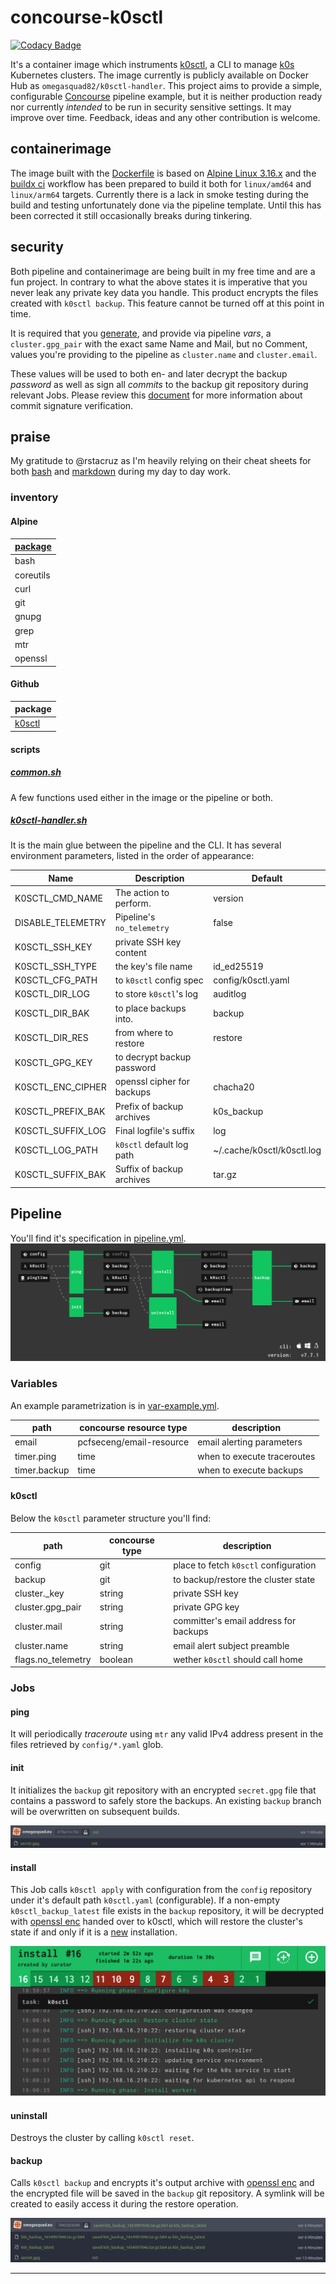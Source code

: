 # concourse-k0sctl

[![Codacy Badge](https://app.codacy.com/project/badge/Grade/3d2c20609b6a4720b107c7fd31f8c20e)](https://www.codacy.com/gh/OmegaSquad82/concourse-k0sctl/dashboard?utm_source=github.com&utm_medium=referral&utm_content=OmegaSquad82/concourse-k0sctl&utm_campaign=Badge_Grade)

It's a container image which instruments [k0sctl][github-k0sctl], a CLI to
manage [k0s][link-k0sproject] Kubernetes clusters. The image currently is
publicly available on Docker Hub as `omegasquad82/k0sctl-handler`. This project
aims to provide a simple, configurable [Concourse][link-concourse] pipeline
example, but it is neither production ready nor currently _intended_ to be run
in security sensitive settings. It may improve over time. Feedback, ideas and
any other contribution is welcome.

## containerimage

The image built with the [Dockerfile][repo-dockerfile] is based on [Alpine Linux
3.16.x][link-alpine-release] and the [buildx ci][repo-ci-buildx] workflow has
been prepared to build it both for `linux/amd64` and `linux/arm64` targets.
Currently there is a lack in smoke testing during the build and testing
unfortunately done via the pipeline template. Until this has been corrected it
still occasionally breaks during tinkering.

## security

Both pipeline and containerimage are being built in my free time and are a fun
project. In contrary to what the above states it is imperative that you never
leak any private key data you handle. This product encrypts the files created
with `k0sctl backup`. This feature cannot be turned off at this point in time.

It is required that you [generate][link-gnupg-keygen], and provide via pipeline
_vars_, a `cluster.gpg_pair` with the exact same Name and Mail, but no Comment,
values you're providing to the pipeline as `cluster.name` and `cluster.email`.

These values will be used to both en- and later decrypt the backup _password_ as
well as sign all _commits_ to the backup git repository during relevant Jobs.
Please review this [document][link-github-gpg] for more information about commit
signature verification.

## praise

My gratitude to @rstacruz as I'm heavily relying on their cheat sheets for both
[bash][link-bash] and [markdown][link-markdown] during my day to day work.

### inventory

#### Alpine

| [package][link-alpine-packages] |
| ------------------------------- |
| bash                            |
| coreutils                       |
| curl                            |
| git                             |
| gnupg                           |
| grep                            |
| mtr                             |
| openssl                         |

#### Github

| package                 |
| ----------------------- |
| [k0sctl][github-k0sctl] |

#### scripts

##### [common.sh][repo-script-common]

A few functions used either in the image or the pipeline or both.

##### [k0sctl-handler.sh][repo-script-k0sctl-handler]

It is the main glue between the pipeline and the CLI. It has several environment
parameters, listed in the order of appearance:

| Name              | Description                | Default                    |
| ----------------- | -------------------------- | -------------------------- |
| K0SCTL_CMD_NAME   | The action to perform.     | version                    |
| DISABLE_TELEMETRY | Pipeline's `no_telemetry`  | false                      |
| K0SCTL_SSH_KEY    | private SSH key content    |                            |
| K0SCTL_SSH_TYPE   | the key's file name        | id_ed25519                 |
| K0SCTL_CFG_PATH   | to `k0sctl` config spec    | config/k0sctl.yaml         |
| K0SCTL_DIR_LOG    | to store `k0sctl`'s log    | auditlog                   |
| K0SCTL_DIR_BAK    | to place backups into.     | backup                     |
| K0SCTL_DIR_RES    | from where to restore      | restore                    |
| K0SCTL_GPG_KEY    | to decrypt backup password |                            |
| K0SCTL_ENC_CIPHER | openssl cipher for backups | chacha20                   |
| K0SCTL_PREFIX_BAK | Prefix of backup archives  | k0s_backup                 |
| K0SCTL_SUFFIX_LOG | Final logfile's suffix     | log                        |
| K0SCTL_LOG_PATH   | `k0sctl` default log path  | ~/.cache/k0sctl/k0sctl.log |
| K0SCTL_SUFFIX_BAK | Suffix of backup archives  | tar.gz                     |

## Pipeline

You'll find it's specification in [pipeline.yml][repo-pipeline].
![k0sctl pipeline][image-pipeline]

### Variables

An example parametrization is in [var-example.yml][repo-pipeline-vars].

| path         | concourse resource type  | description                 |
| ------------ | ------------------------ | --------------------------- |
| email        | pcfseceng/email-resource | email alerting parameters   |
| timer.ping   | time                     | when to execute traceroutes |
| timer.backup | time                     | when to execute backups     |

#### k0sctl

Below the `k0sctl` parameter structure you'll find:

| path               | concourse type | description                           |
| ------------------ | -------------- | ------------------------------------- |
| config             | git            | place to fetch `k0sctl` configuration |
| backup             | git            | to backup/restore the cluster state   |
| cluster.\_key      | string         | private SSH key                       |
| cluster.gpg_pair   | string         | private GPG key                       |
| cluster.mail       | string         | committer's email address for backups |
| cluster.name       | string         | email alert subject preamble          |
| flags.no_telemetry | boolean        | wether `k0sctl` should call home      |

### Jobs

#### ping

It will periodically _traceroute_ using `mtr` any valid IPv4 address present in
the files retrieved by `config/*.yaml` glob.

#### init

It initializes the `backup` git repository with an encrypted `secret.gpg` file
that contains a password to safely store the backups. An existing `backup`
branch will be overwritten on subsequent builds.

![the init Job created a branch with an encrypted password][image-job-init]

#### install

This Job calls `k0sctl apply` with configuration from the `config` repository
under it's default path `k0sctl.yaml` (configurable). If a non-empty
`k0sctl_backup_latest` file exists in the `backup` repository, it will be
decrypted with [openssl enc][link-openssl-enc] handed over to k0sctl, which will
restore the cluster's state if and only if it is a [new][github-k0sctl-restore]
installation.

![k0sctl restored the cluster state][image-job-install]

#### uninstall

Destroys the cluster by calling `k0sctl reset`.

#### backup

Calls `k0sctl backup` and encrypts it's output archive with [openssl
enc][link-openssl-enc] and the encrypted file will be saved in the `backup` git
repository. A symlink will be created to easily access it during the restore
operation.

![k0sctl backup archives][image-git-backups]

---

[image-git-backups]: images/git-backups.png
[image-job-init]: images/git-init.png
[image-job-install]: images/job-install-restoring.png
[image-pipeline]: images/pipeline.png
[github-k0sctl]: https://github.com/k0sproject/k0sctl
[github-k0sctl-restore]:
  https://github.com/k0sproject/k0sctl/pull/149/commits/6e7c262904ed05b7068e818954a5091d25504065#diff-2cad3981690f3fb1f7b9494273cb87a7b751a5f3f884b9ad0e6a119d60f2f1a2R25
[link-bash]: https://devhints.io/bash
[link-concourse]: https://concourse-ci.org/
[link-k0sproject]: https://k0sproject.io/
[link-alpine-packages]: https://pkgs.alpinelinux.org/packages?name=&branch=v3.16
[link-alpine-release]: https://alpinelinux.org/releases/
[link-github-gpg]:
  https://docs.github.com/en/authentication/managing-commit-signature-verification/about-commit-signature-verification#gpg-commit-signature-verification
[link-gnupg-keygen]:
  https://gnupg.org/documentation/manuals/gnupg/OpenPGP-Key-Management.html#OpenPGP-Key-Management
[link-markdown]: https://devhints.io/markdown
[link-openssl-enc]: https://www.openssl.org/docs/man1.1.1/man1/enc.html
[repo-ci-buildx]: .github/workflows/buildx-ci.yml
[repo-dockerfile]: Dockerfile
[repo-pipeline]: ci/pipeline.yml
[repo-pipeline-vars]: ci/vars-example.yml
[repo-script-common]: scripts/common.sh
[repo-script-k0sctl-handler]: scripts/k0sctl-handler.sh
